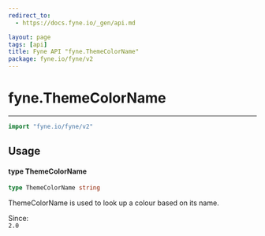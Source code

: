 ```yaml
---
redirect_to:
  - https://docs.fyne.io/_gen/api.md

layout: page
tags: [api]
title: Fyne API "fyne.ThemeColorName"
package: fyne.io/fyne/v2
---
```

# fyne.ThemeColorName
---
```go
import "fyne.io/fyne/v2"
```

## Usage

#### type ThemeColorName

```go
type ThemeColorName string
```

ThemeColorName is used to look up a colour based on its name.


<div class="since">Since: <code>
2.0</code></div>
